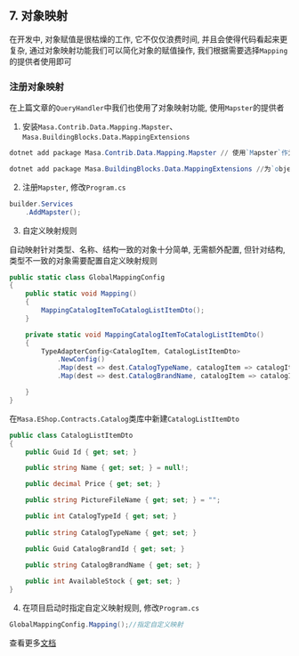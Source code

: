 ## 7. 对象映射

在开发中, 对象赋值是很枯燥的工作, 它不仅仅浪费时间, 并且会使得代码看起来更复杂, 通过对象映射功能我们可以简化对象的赋值操作, 我们根据需要选择`Mapping`的提供者使用即可

### 注册对象映射

在上篇文章的`QueryHandler`中我们也使用了对象映射功能, 使用`Mapster`的提供者

1. 安装`Masa.Contrib.Data.Mapping.Mapster`、`Masa.BuildingBlocks.Data.MappingExtensions`

```powershell
dotnet add package Masa.Contrib.Data.Mapping.Mapster // 使用`Mapster`作为自动映射的提供者

dotnet add package Masa.BuildingBlocks.Data.MappingExtensions //为`object`类型提供自动映射扩展方法, 使得映射更简单
```

2. 注册`Mapster`, 修改`Program.cs`

```csharp
builder.Services
    .AddMapster();
```

3. 自定义映射规则

自动映射针对类型、名称、结构一致的对象十分简单, 无需额外配置, 但针对结构, 类型不一致的对象需要配置自定义映射规则

```csharp
public static class GlobalMappingConfig
{
    public static void Mapping()
    {
        MappingCatalogItemToCatalogListItemDto();
    }

    private static void MappingCatalogItemToCatalogListItemDto()
    {
        TypeAdapterConfig<CatalogItem, CatalogListItemDto>
            .NewConfig()
            .Map(dest => dest.CatalogTypeName, catalogItem => catalogItem.CatalogType.Name)
            .Map(dest => dest.CatalogBrandName, catalogItem => catalogItem.CatalogBrand.Brand);

    }
}
```

在`Masa.EShop.Contracts.Catalog`类库中新建`CatalogListItemDto`

```csharp
public class CatalogListItemDto
{
    public Guid Id { get; set; }

    public string Name { get; set; } = null!;

    public decimal Price { get; set; }

    public string PictureFileName { get; set; } = "";

    public int CatalogTypeId { get; set; }
    
    public string CatalogTypeName { get; set; }

    public Guid CatalogBrandId { get; set; }
    
    public string CatalogBrandName { get; set; }

    public int AvailableStock { get; set; }
}
```

4. 在项目启动时指定自定义映射规则, 修改`Program.cs`

```csharp
GlobalMappingConfig.Mapping();//指定自定义映射
```

查看更多[文档](/framework/building-blocks/mapping/overview)
